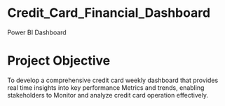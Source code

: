# Credit_Card_Financial_Dashboard
Power BI Dashboard
# Project Objective
To develop a comprehensive credit card weekly dashboard that provides real time insights into key performance Metrics and trends, enabling stakeholders
to Monitor and analyze credit card operation effectively.
